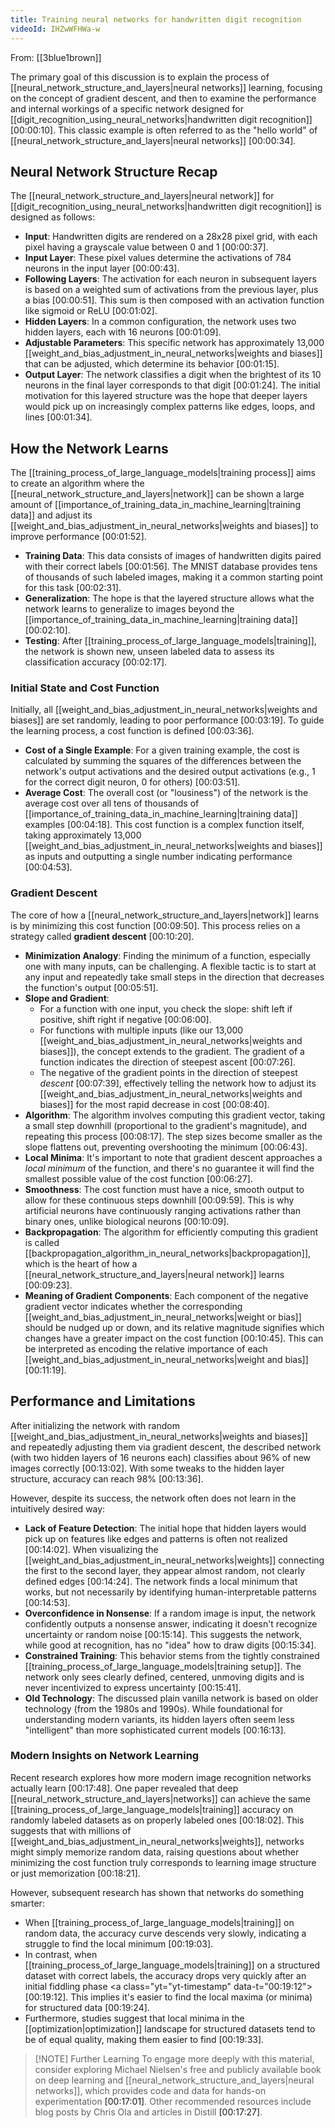 ```yaml
---
title: Training neural networks for handwritten digit recognition
videoId: IHZwWFHWa-w
---
```


From: [[3blue1brown]] <br/> 

The primary goal of this discussion is to explain the process of [[neural_network_structure_and_layers|neural networks]] learning, focusing on the concept of gradient descent, and then to examine the performance and internal workings of a specific network designed for [[digit_recognition_using_neural_networks|handwritten digit recognition]] <a class="yt-timestamp" data-t="00:00:10">[00:00:10]</a>. This classic example is often referred to as the "hello world" of [[neural_network_structure_and_layers|neural networks]] <a class="yt-timestamp" data-t="00:00:34">[00:00:34]</a>.

## Neural Network Structure Recap

The [[neural_network_structure_and_layers|neural network]] for [[digit_recognition_using_neural_networks|handwritten digit recognition]] is designed as follows:
*   **Input**: Handwritten digits are rendered on a 28x28 pixel grid, with each pixel having a grayscale value between 0 and 1 <a class="yt-timestamp" data-t="00:00:37">[00:00:37]</a>.
*   **Input Layer**: These pixel values determine the activations of 784 neurons in the input layer <a class="yt-timestamp" data-t="00:00:43">[00:00:43]</a>.
*   **Following Layers**: The activation for each neuron in subsequent layers is based on a weighted sum of activations from the previous layer, plus a bias <a class="yt-timestamp" data-t="00:00:51">[00:00:51]</a>. This sum is then composed with an activation function like sigmoid or ReLU <a class="yt-timestamp" data-t="00:01:02">[00:01:02]</a>.
*   **Hidden Layers**: In a common configuration, the network uses two hidden layers, each with 16 neurons <a class="yt-timestamp" data-t="00:01:09">[00:01:09]</a>.
*   **Adjustable Parameters**: This specific network has approximately 13,000 [[weight_and_bias_adjustment_in_neural_networks|weights and biases]] that can be adjusted, which determine its behavior <a class="yt-timestamp" data-t="00:01:15">[00:01:15]</a>.
*   **Output Layer**: The network classifies a digit when the brightest of its 10 neurons in the final layer corresponds to that digit <a class="yt-timestamp" data-t="00:01:24">[00:01:24]</a>. The initial motivation for this layered structure was the hope that deeper layers would pick up on increasingly complex patterns like edges, loops, and lines <a class="yt-timestamp" data-t="00:01:34">[00:01:34]</a>.

## How the Network Learns

The [[training_process_of_large_language_models|training process]] aims to create an algorithm where the [[neural_network_structure_and_layers|network]] can be shown a large amount of [[importance_of_training_data_in_machine_learning|training data]] and adjust its [[weight_and_bias_adjustment_in_neural_networks|weights and biases]] to improve performance <a class="yt-timestamp" data-t="00:01:52">[00:01:52]</a>.

*   **Training Data**: This data consists of images of handwritten digits paired with their correct labels <a class="yt-timestamp" data-t="00:01:56">[00:01:56]</a>. The MNIST database provides tens of thousands of such labeled images, making it a common starting point for this task <a class="yt-timestamp" data-t="00:02:31">[00:02:31]</a>.
*   **Generalization**: The hope is that the layered structure allows what the network learns to generalize to images beyond the [[importance_of_training_data_in_machine_learning|training data]] <a class="yt-timestamp" data-t="00:02:10">[00:02:10]</a>.
*   **Testing**: After [[training_process_of_large_language_models|training]], the network is shown new, unseen labeled data to assess its classification accuracy <a class="yt-timestamp" data-t="00:02:17">[00:02:17]</a>.

### Initial State and Cost Function

Initially, all [[weight_and_bias_adjustment_in_neural_networks|weights and biases]] are set randomly, leading to poor performance <a class="yt-timestamp" data-t="00:03:19">[00:03:19]</a>. To guide the learning process, a cost function is defined <a class="yt-timestamp" data-t="00:03:36">[00:03:36]</a>.

*   **Cost of a Single Example**: For a given training example, the cost is calculated by summing the squares of the differences between the network's output activations and the desired output activations (e.g., 1 for the correct digit neuron, 0 for others) <a class="yt-timestamp" data-t="00:03:51">[00:03:51]</a>.
*   **Average Cost**: The overall cost (or "lousiness") of the network is the average cost over all tens of thousands of [[importance_of_training_data_in_machine_learning|training data]] examples <a class="yt-timestamp" data-t="00:04:18">[00:04:18]</a>. This cost function is a complex function itself, taking approximately 13,000 [[weight_and_bias_adjustment_in_neural_networks|weights and biases]] as inputs and outputting a single number indicating performance <a class="yt-timestamp" data-t="00:04:53">[00:04:53]</a>.

### Gradient Descent

The core of how a [[neural_network_structure_and_layers|network]] learns is by minimizing this cost function <a class="yt-timestamp" data-t="00:09:50">[00:09:50]</a>. This process relies on a strategy called **gradient descent** <a class="yt-timestamp" data-t="00:10:20">[00:10:20]</a>.

*   **Minimization Analogy**: Finding the minimum of a function, especially one with many inputs, can be challenging. A flexible tactic is to start at any input and repeatedly take small steps in the direction that decreases the function's output <a class="yt-timestamp" data-t="00:05:51">[00:05:51]</a>.
*   **Slope and Gradient**:
    *   For a function with one input, you check the slope: shift left if positive, shift right if negative <a class="yt-timestamp" data-t="00:06:00">[00:06:00]</a>.
    *   For functions with multiple inputs (like our 13,000 [[weight_and_bias_adjustment_in_neural_networks|weights and biases]]), the concept extends to the gradient. The gradient of a function indicates the direction of steepest ascent <a class="yt-timestamp" data-t="00:07:26">[00:07:26]</a>.
    *   The negative of the gradient points in the direction of steepest *descent* <a class="yt-timestamp" data-t="00:07:39">[00:07:39]</a>, effectively telling the network how to adjust its [[weight_and_bias_adjustment_in_neural_networks|weights and biases]] for the most rapid decrease in cost <a class="yt-timestamp" data-t="00:08:40">[00:08:40]</a>.
*   **Algorithm**: The algorithm involves computing this gradient vector, taking a small step downhill (proportional to the gradient's magnitude), and repeating this process <a class="yt-timestamp" data-t="00:08:17">[00:08:17]</a>. The step sizes become smaller as the slope flattens out, preventing overshooting the minimum <a class="yt-timestamp" data-t="00:06:43">[00:06:43]</a>.
*   **Local Minima**: It's important to note that gradient descent approaches a *local minimum* of the function, and there's no guarantee it will find the smallest possible value of the cost function <a class="yt-timestamp" data-t="00:06:27">[00:06:27]</a>.
*   **Smoothness**: The cost function must have a nice, smooth output to allow for these continuous steps downhill <a class="yt-timestamp" data-t="00:09:59">[00:09:59]</a>. This is why artificial neurons have continuously ranging activations rather than binary ones, unlike biological neurons <a class="yt-timestamp" data-t="00:10:09">[00:10:09]</a>.
*   **Backpropagation**: The algorithm for efficiently computing this gradient is called [[backpropagation_algorithm_in_neural_networks|backpropagation]], which is the heart of how a [[neural_network_structure_and_layers|neural network]] learns <a class="yt-timestamp" data-t="00:09:23">[00:09:23]</a>.
*   **Meaning of Gradient Components**: Each component of the negative gradient vector indicates whether the corresponding [[weight_and_bias_adjustment_in_neural_networks|weight or bias]] should be nudged up or down, and its relative magnitude signifies which changes have a greater impact on the cost function <a class="yt-timestamp" data-t="00:10:45">[00:10:45]</a>. This can be interpreted as encoding the relative importance of each [[weight_and_bias_adjustment_in_neural_networks|weight and bias]] <a class="yt-timestamp" data-t="00:11:19">[00:11:19]</a>.

## Performance and Limitations

After initializing the network with random [[weight_and_bias_adjustment_in_neural_networks|weights and biases]] and repeatedly adjusting them via gradient descent, the described network (with two hidden layers of 16 neurons each) classifies about 96% of new images correctly <a class="yt-timestamp" data-t="00:13:02">[00:13:02]</a>. With some tweaks to the hidden layer structure, accuracy can reach 98% <a class="yt-timestamp" data-t="00:13:36">[00:13:36]</a>.

However, despite its success, the network often does not learn in the intuitively desired way:
*   **Lack of Feature Detection**: The initial hope that hidden layers would pick up on features like edges and patterns is often not realized <a class="yt-timestamp" data-t="00:14:02">[00:14:02]</a>. When visualizing the [[weight_and_bias_adjustment_in_neural_networks|weights]] connecting the first to the second layer, they appear almost random, not clearly defined edges <a class="yt-timestamp" data-t="00:14:24">[00:14:24]</a>. The network finds a local minimum that works, but not necessarily by identifying human-interpretable patterns <a class="yt-timestamp" data-t="00:14:53">[00:14:53]</a>.
*   **Overconfidence in Nonsense**: If a random image is input, the network confidently outputs a nonsense answer, indicating it doesn't recognize uncertainty or random noise <a class="yt-timestamp" data-t="00:15:14">[00:15:14]</a>. This suggests the network, while good at recognition, has no "idea" how to draw digits <a class="yt-timestamp" data-t="00:15:34">[00:15:34]</a>.
*   **Constrained Training**: This behavior stems from the tightly constrained [[training_process_of_large_language_models|training setup]]. The network only sees clearly defined, centered, unmoving digits and is never incentivized to express uncertainty <a class="yt-timestamp" data-t="00:15:41">[00:15:41]</a>.
*   **Old Technology**: The discussed plain vanilla network is based on older technology (from the 1980s and 1990s). While foundational for understanding modern variants, its hidden layers often seem less "intelligent" than more sophisticated current models <a class="yt-timestamp" data-t="00:16:13">[00:16:13]</a>.

### Modern Insights on Network Learning

Recent research explores how more modern image recognition networks actually learn <a class="yt-timestamp" data-t="00:17:48">[00:17:48]</a>. One paper revealed that deep [[neural_network_structure_and_layers|networks]] can achieve the same [[training_process_of_large_language_models|training]] accuracy on randomly labeled datasets as on properly labeled ones <a class="yt-timestamp" data-t="00:18:02">[00:18:02]</a>. This suggests that with millions of [[weight_and_bias_adjustment_in_neural_networks|weights]], networks might simply memorize random data, raising questions about whether minimizing the cost function truly corresponds to learning image structure or just memorization <a class="yt-timestamp" data-t="00:18:21">[00:18:21]</a>.

However, subsequent research has shown that networks do something smarter:
*   When [[training_process_of_large_language_models|training]] on random data, the accuracy curve descends very slowly, indicating a struggle to find the local minimum <a class="yt-timestamp" data-t="00:19:03">[00:19:03]</a>.
*   In contrast, when [[training_process_of_large_language_models|training]] on a structured dataset with correct labels, the accuracy drops very quickly after an initial fiddling phase <a class="yt="yt-timestamp" data-t="00:19:12">[00:19:12]</a>. This implies it's easier to find the local maxima (or minima) for structured data <a class="yt-timestamp" data-t="00:19:24">[00:19:24]</a>.
*   Furthermore, studies suggest that local minima in the [[optimization|optimization]] landscape for structured datasets tend to be of equal quality, making them easier to find <a class="yt-timestamp" data-t="00:19:33">[00:19:33]</a>.

> [!NOTE] Further Learning
> To engage more deeply with this material, consider exploring Michael Nielsen's free and publicly available book on deep learning and [[neural_network_structure_and_layers|neural networks]], which provides code and data for hands-on experimentation <a class="yt-timestamp" data-t="00:17:01">[00:17:01]</a>. Other recommended resources include blog posts by Chris Ola and articles in Distill <a class="yt-timestamp" data-t="00:17:27">[00:17:27]</a>.